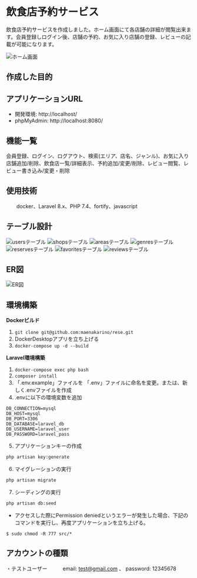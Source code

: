 # 飲食店予約サービス

飲食店予約サービスを作成しました。ホーム画面にて各店舗の詳細が閲覧出来ます。会員登録しログイン後、店舗の予約、お気に入り店舗の登録、レビューの記載が可能になります。

![ホーム画面](https://github.com/user-attachments/assets/e843607d-9ea0-4ffe-8539-eec6a5d37816)

## 作成した目的

## アプリケーションURL
  * 開発環境: http://localhost/
  * phpMyAdmin: http://localhost:8080/

## 機能一覧
会員登録、ログイン、ログアウト、検索(エリア、店名、ジャンル)、お気に入り店舗追加/削除、飲食店一覧/詳細表示、予約追加/変更/削除、レビュー閲覧、レビュー書き込み/変更・削除

## 使用技術
　　docker、Laravel 8.x、PHP 7.4、fortify、javascript

## テーブル設計
![usersテーブル](https://github.com/user-attachments/assets/d1e897c0-7395-4cf8-a198-a18154007e9c)
![shopsテーブル](https://github.com/user-attachments/assets/27453a49-00df-45ec-bfb6-ff0226df19c6)
![areasテーブル](https://github.com/user-attachments/assets/e9f30260-1413-400d-b8b9-bcf77b3d98d8)
![genresテーブル](https://github.com/user-attachments/assets/50b2e50d-7fa0-4bfd-ab82-57d56d328b89)
![reservesテーブル](https://github.com/user-attachments/assets/b76a9d26-00e5-499d-8ae0-0ecab805632b)
![favoritesテーブル](https://github.com/user-attachments/assets/18bff1db-f3c5-4c8c-af73-5cb59b7b80a4)
![reviewsテーブル](https://github.com/user-attachments/assets/0b56fb2d-38fc-4708-8cb6-21a19e9f6c53)

## ER図
![ER図](https://github.com/user-attachments/assets/ed6b267f-d593-455e-a85e-f4f29d236971)

## 環境構築
**Dockerビルド**
1. `git clone git@github.com:maenakarino/rese.git`
2. DockerDesktopアプリを立ち上げる
3. `docker-compose up -d --build`

**Laravel環境構築**
1. `docker-compose exec php bash`
2. `composer install`
3. 「.env.example」ファイルを 「.env」ファイルに命名を変更。または、新しく.envファイルを作成
4. .envに以下の環境変数を追加
``` text
DB_CONNECTION=mysql
DB_HOST=mysql
DB_PORT=3306
DB_DATABASE=laravel_db
DB_USERNAME=laravel_user
DB_PASSWORD=laravel_pass
```
5. アプリケーションキーの作成
``` bash
php artisan key:generate
```

6. マイグレーションの実行
``` bash
php artisan migrate
```

7. シーディングの実行
``` bash
php artisan db:seed
```
* アクセスした際にPermission deniedというエラーが発生した場合、下記のコマンドを実行し、再度アプリケーションを立ち上げる。
```
$ sudo chmod -R 777 src/*
```

## アカウントの種類
・テストユーザー　　　email: test@gmail.com 、  password: 12345678

